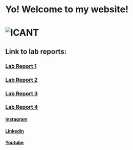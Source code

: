 # **Yo!** Welcome to my website!
# ![ICANT](https://cdn.frankerfacez.com/emoticon/569240/4)

## Link to lab reports:
 ### [Lab Report 1](https://johnpaulonza.github.io/cse15l-lab-reports/lab-report-1-week-2)
  
 ### [Lab Report 2](https://johnpaulonza.github.io/cse15l-lab-reports/lab-report-2-week-4)
 
 ### [Lab Report 3](https://johnpaulonza.github.io/cse15l-lab-reports/lab-report-3-week-6)

 ### [Lab Report 4](https://johnpaulonza.github.io/cse15l-lab-reports/lab-report-4-week-8)

#### [Instagram](instagram.com/jahnpahl)
#### [LinkedIn](https://www.linkedin.com/in/johnpaulonza/)
#### [Youtube](https://www.youtube.com/channel/UCqKKCI1FJ8lMbUjSUDr9w9w)
